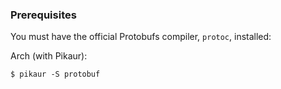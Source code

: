 ### Prerequisites

You must have the official Protobufs compiler, `protoc`, installed:

Arch (with Pikaur):
```shell script
$ pikaur -S protobuf
```

